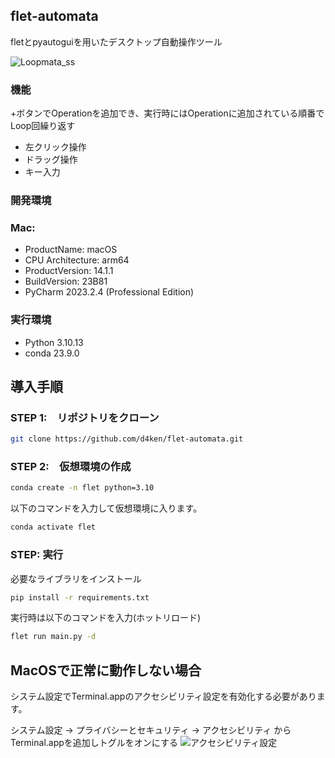 ## flet-automata
fletとpyautoguiを用いたデスクトップ自動操作ツール

![Loopmata_ss](https://github.com/d4ken/flet-automata/assets/112839844/f62fdc0f-880a-47b2-ae11-663df736e6f8)

### 機能
+ボタンでOperationを追加でき、実行時にはOperationに追加されている順番でLoop回繰り返す

- 左クリック操作
- ドラッグ操作
- キー入力

### 開発環境
### Mac:
- ProductName:    macOS
- CPU Architecture: arm64
- ProductVersion: 14.1.1
- BuildVersion:   23B81
- PyCharm 2023.2.4 (Professional Edition)
 
### 実行環境
- Python 3.10.13
- conda 23.9.0

## 導入手順
### STEP 1:　リポジトリをクローン
```bash
git clone https://github.com/d4ken/flet-automata.git
```
 
### STEP 2:　仮想環境の作成
```bash
conda create -n flet python=3.10
```
 
以下のコマンドを入力して仮想環境に入ります。
```bash
conda activate flet
```

### STEP: 実行
必要なライブラリをインストール
```bash
pip install -r requirements.txt
```
実行時は以下のコマンドを入力(ホットリロード)
```bash
flet run main.py -d
```

## MacOSで正常に動作しない場合
システム設定でTerminal.appのアクセシビリティ設定を有効化する必要があります。

システム設定 -> プライバシーとセキュリティ -> アクセシビリティ からTerminal.appを追加しトグルをオンにする
![アクセシビリティ設定](https://github.com/d4ken/flet-automata/assets/112839844/74500abd-b6c8-43bd-a520-12fd0fe75ae3)
